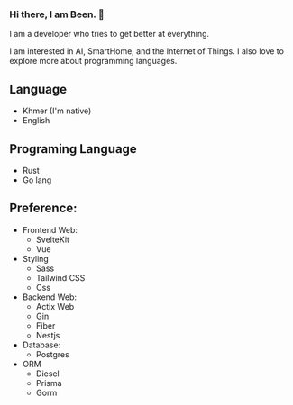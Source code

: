 ### Hi there, I am Been. 👋

I am a developer who tries to get better at everything.

I am interested in AI, SmartHome, and the Internet of Things. I also love to explore more about programming languages.

## Language
- Khmer (I'm native)
- English

## Programing Language
- Rust
- Go lang

## Preference:
- Frontend Web:
  - SvelteKit
  - Vue
- Styling
  - Sass
  - Tailwind CSS
  - Css
- Backend Web:
  - Actix Web
  - Gin
  - Fiber
  - Nestjs
- Database:
  - Postgres
- ORM
  - Diesel
  - Prisma
  - Gorm

  

